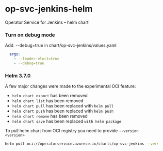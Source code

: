 # op-svc-jenkins-helm
Operator Service for Jenkins – helm chart

### Turn on debug mode
Add: --debug=true in chart/op-svc-jenkins/values.yaml

```yaml
  args:
    - --leader-elect=true
    - --debug=true
```

### Helm 3.7.0
A few major changes were made to the experimental OCI feature:

- `helm chart export` has been removed
- `helm chart list` has been removed
- `helm chart pull` has been replaced with `helm pull`
- `helm chart push` has been replaced with `helm push`
- `helm chart remove` has been removed
- `helm chart save` has been replaced `with helm package`

To pull helm chart from OCI registry you need to provide `--version <version>`
```bash
helm pull oci://operatorservice.azurece.io/charts/op-svc-jenkins --version 0.1.2
```